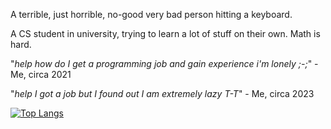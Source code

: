 A terrible, just horrible, no-good very bad person hitting a keyboard.

A CS student in university, trying to learn a lot of stuff on their own. Math is hard.

"*help how do I get a programming job and gain experience i'm lonely ;-;*"
    - Me, circa 2021

"*help I got a job but I found out I am extremely lazy T-T*"
    - Me, circa 2023

[![Top Langs](https://github-readme-stats.vercel.app/api/top-langs/?username=ThePotatoChronicler&layout=compact&theme=transparent&langs_count=10)](https://github.com/anuraghazra/github-readme-stats)
